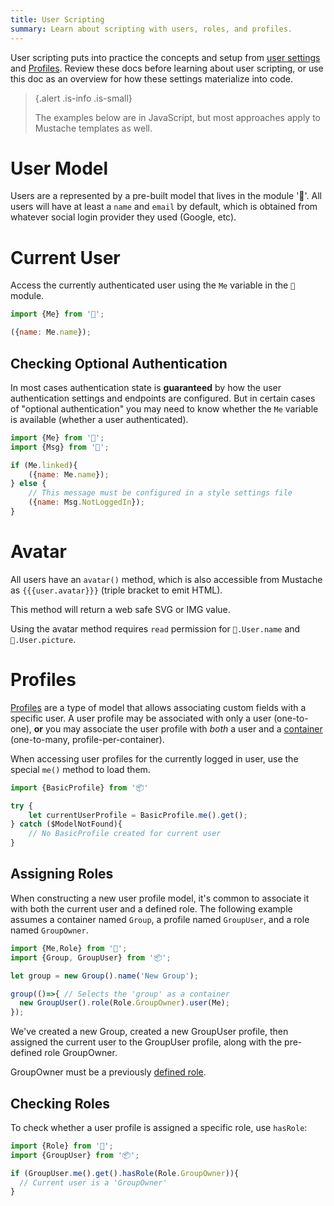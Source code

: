```yaml
---
title: User Scripting
summary: Learn about scripting with users, roles, and profiles.
---
```


User scripting puts into practice the concepts and setup from
[user settings](/🗄/Article/users/settings.md) and
[Profiles](/🗄/Article/users/profiles.md).
Review these docs before learning about user scripting, or use this doc as an overview
for how these settings materialize into code.

> {.alert .is-info .is-small}
>
> The examples below are in JavaScript, but most approaches apply to Mustache templates as well.

# User Model

Users are a represented by a pre-built model that lives in the module '👤'.
All users will have at least a `name` and `email` by default,
which is obtained from whatever social login provider they used (Google, etc).
       
# Current User
 
Access the currently authenticated user using the `Me` variable in the `👤` module.
 
```javascript
import {Me} from '👤';

({name: Me.name});
``` 

## Checking Optional Authentication

In most cases authentication state is **guaranteed** by how the user authentication
settings and endpoints are configured.
But in certain cases of "optional authentication"
you may need to know whether the `Me` variable is available (whether a user authenticated).
        
```javascript
import {Me} from '👤';
import {Msg} from '🎨';

if (Me.linked){
    ({name: Me.name});
} else {
    // This message must be configured in a style settings file
    ({name: Msg.NotLoggedIn});
}
```

# Avatar

All users have an `avatar()` method, which is also accessible 
from Mustache as `{{{user.avatar}}}` (triple bracket to emit HTML).

This method will return a web safe SVG or IMG value.

Using the avatar method requires `read` permission for `👤.User.name` and `👤.User.picture`.

# Profiles

[Profiles](/🗄/Article/users/profiles.md)
are a type of model that allows associating custom fields with a specific user.
A user profile may be associated with only a user (one-to-one),
**or** you may associate the user profile with _both_ a user and a
[container](/🗄/Article/models/containers.md) (one-to-many, profile-per-container).
        
When accessing user profiles for the currently logged in user,
use the special `me()` method to load them.
       
```javascript
import {BasicProfile} from '📦'

try {
    let currentUserProfile = BasicProfile.me().get();
} catch ($ModelNotFound){
    // No BasicProfile created for current user
}
```

## Assigning Roles

When constructing a new user profile model, it's common to associate it with both the current user and a defined role.
The following example assumes a container named `Group`, a profile named `GroupUser`, and a role named `GroupOwner`.

```javascript
import {Me,Role} from '👤';
import {Group, GroupUser} from '📦';

let group = new Group().name('New Group');

group(()=>{ // Selects the 'group' as a container
  new GroupUser().role(Role.GroupOwner).user(Me);
});
```

We've created a new Group, created a new GroupUser profile, 
then assigned the current user to the GroupUser profile, along with the pre-defined role GroupOwner.

GroupOwner must be a previously [defined role](/🗄/Article/users/roles.md).

## Checking Roles

To check whether a user profile is assigned a specific role, use `hasRole`:

```javascript
import {Role} from '👤';
import {GroupUser} from '📦';

if (GroupUser.me().get().hasRole(Role.GroupOwner)){
  // Current user is a 'GroupOwner'
}
```